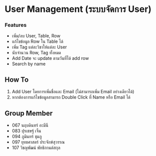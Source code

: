 # User Management (ระบบจัดการ User)
### Features
- เพิ่ม/ลบ User, Table, Row
- แก้ไขข้อมูล Row ใน Table ได้
- เพิ่ม Tag แต่ละวิชาให้แต่ละ User
- นับจำนวน Row, Tag ทั้งหมด
- Add Date จะ update ตามวันที่ได้ add row
- Search by name

## How To 
1. Add User โดยการเพิ่มชื่อและ Email (ไม่สามารถเพิ่ม Email อย่างเดียวได้)
2. หากต้องการแก้ไขข้อมูลสามารถ Double Click ที่ Name หรือ Email ได้

## Group Member
- 067 นฤบดินทร์ อะมีนี 
- 083 ปุรเชษฐ์ เจิ้น
- 094 ภูมินทร์ ชุมภู
- 097 ยุทธศาสตร์ ประจักษ์สุวรรณ
- 107 วิชญพัฒน์ พัทธิกานต์สกุล
